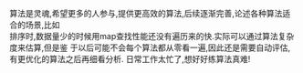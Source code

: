 算法是灵魂,希望更多的人参与,提供更高效的算法,后续逐渐完善,论述各种算法适合的场景,比如  
排序时,数据量少的时候用map查找性能还没有遍历来的快.实际可以通过算法复杂度来估算,但是鉴
于以后可能不会每个算法都从零看一遍,因此还是需要自动评估,有更优化的算法之后再细看分析.
日常工作太忙了,想好好练算法真难!
